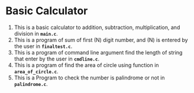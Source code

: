 # Basic Calculator

1. This is a basic calculator to addition, subtraction, multiplication, and division in **`main.c`**. 
2. This is a program of sum of first (N) digit number, and (N) is entered by the user in **`finaltest.c`**. 
3. This is a program of command line argument find the length of string that enter by the user in **`cmdline.c`**. 
4. This is a program of find the area of circle using function in **`area_of_circle.c`**. 
5. This is a Program to check the number is palindrome or not in __`palindrome.c`__.
 